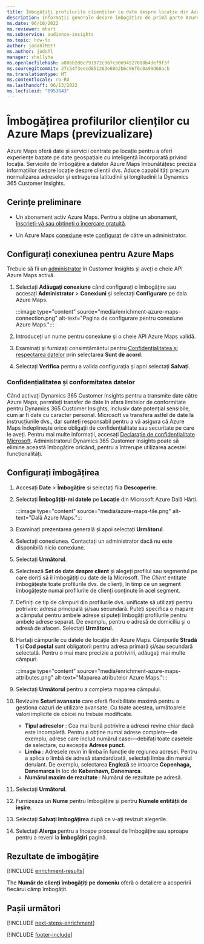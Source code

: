 ```yaml
---
title: Îmbogățiți profilurile clienților cu date despre locație din Azure Maps
description: Informații generale despre îmbogățire de primă parte Azure Maps.
ms.date: 06/10/2022
ms.reviewer: mhart
ms.subservice: audience-insights
ms.topic: how-to
author: jodahlMSFT
ms.author: jodahl
manager: shellyha
ms.openlocfilehash: a806b2d0c791972c967c90694527608b4def9f3f
ms.sourcegitcommit: 27c5473eecd851263e60b2b6c96f6c0a99d68acb
ms.translationtype: MT
ms.contentlocale: ro-RO
ms.lasthandoff: 06/13/2022
ms.locfileid: "8953643"
---
```

# <a name="enrichment-of-customer-profiles-with-azure-maps-preview"></a>Îmbogățirea profilurilor clienților cu Azure Maps (previzualizare)

Azure Maps oferă date și servicii centrate pe locație pentru a oferi experiențe bazate pe date geospațiale cu inteligență încorporată privind locația. Serviciile de îmbogățire a datelor Azure Maps îmbunătățesc precizia informațiilor despre locație despre clienții dvs. Aduce capabilități precum normalizarea adreselor și extragerea latitudinii și longitudinii la Dynamics 365 Customer Insights.

## <a name="prerequisites"></a>Cerințe preliminare

- Un abonament activ Azure Maps. Pentru a obține un abonament, [înscrieți-vă sau obțineți o încercare gratuită](https://azure.microsoft.com/services/azure-maps/).

- Un Azure Maps [conexiune](connections.md) este [configurat](#configure-the-connection-for-azure-maps) de către un administrator.

## <a name="configure-the-connection-for-azure-maps"></a>Configurați conexiunea pentru Azure Maps

Trebuie să fii un [administrator](permissions.md#admin) în Customer Insights și aveți o cheie API Azure Maps activă.

1. Selectați **Adăugați conexiune** când configurați o îmbogățire sau accesați **Administrator** > **Conexiuni** și selectați **Configurare** pe dala Azure Maps.

   :::image type="content" source="media/enrichment-azure-maps-connection.png" alt-text="Pagina de configurare pentru conexiune Azure Maps.":::

1. Introduceți un nume pentru conexiune și o cheie API Azure Maps validă.

1. Examinați și furnizați consimțământul pentru [Confidențialitatea și respectarea datelor](#data-privacy-and-compliance) prin selectarea **Sunt de acord**.

1. Selectați **Verifica** pentru a valida configurația și apoi selectați **Salvați**.

### <a name="data-privacy-and-compliance"></a>Confidențialitatea și conformitatea datelor

Când activați Dynamics 365 Customer Insights pentru a transmite date către Azure Maps, permiteți transfer de date în afara limitelor de conformitate pentru Dynamics 365 Customer Insights, inclusiv date potențial sensibile, cum ar fi date cu caracter personal. Microsoft va transfera astfel de date la instrucțiunile dvs., dar sunteți responsabil pentru a vă asigura că Azure Maps îndeplinește orice obligații de confidențialitate sau securitate pe care le aveți. Pentru mai multe informații, accesați [Declarație de confidențialitate Microsoft](https://go.microsoft.com/fwlink/?linkid=396732).
Administratorul Dynamics 365 Customer Insights poate să elimine această îmbogățire oricând, pentru a întrerupe utilizarea acestei funcționalități.

## <a name="configure-the-enrichment"></a>Configurați îmbogățirea

1. Accesați **Date** > **Îmbogățire** și selectați fila **Descoperire**.

1. Selectați **Îmbogățiți-mi datele** pe **Locație** din Microsoft Azure Dală Hărți.

   :::image type="content" source="media/azure-maps-tile.png" alt-text="Dală Azure Maps.":::

1. Examinați prezentarea generală și apoi selectați **Următorul**.

1. Selectați conexiunea. Contactați un administrator dacă nu este disponibilă nicio conexiune.

1. Selectați **Următorul**.

1. Selectează **Set de date despre client** și alegeți profilul sau segmentul pe care doriți să îl îmbogățiți cu date de la Microsoft. The *Client* entitate îmbogățește toate profilurile dvs. de clienți, în timp ce un segment îmbogățește numai profilurile de clienți conținute în acel segment.

1. Definiți ce tip de câmpuri din profilurile dvs. unificate să utilizați pentru potrivire: adresa principală și/sau secundară. Puteți specifica o mapare a câmpului pentru ambele adrese și puteți îmbogăți profilurile pentru ambele adrese separat. De exemplu, pentru o adresă de domiciliu și o adresă de afaceri. Selectați **Următorul**.

1. Hartați câmpurile cu datele de locație din Azure Maps. Câmpurile **Stradă 1** și **Cod poștal** sunt obligatorii pentru adresa primară și/sau secundară selectată. Pentru o mai mare precizie a potrivirii, adăugați mai multe câmpuri.

   :::image type="content" source="media/enrichment-azure-maps-attributes.png" alt-text="Maparea atributelor Azure Maps.":::

1. Selectați **Următorul** pentru a completa maparea câmpului.

1. Revizuire **Setari avansate** care oferă flexibilitate maximă pentru a gestiona cazuri de utilizare avansate. Cu toate acestea, următoarele valori implicite de obicei nu trebuie modificate.

   - **Tipul adreselor** : Cea mai bună potrivire a adresei revine chiar dacă este incompletă. Pentru a obține numai adrese complete&mdash;de exemplu, adrese care includ numărul casei&mdash;debifați toate casetele de selectare, cu excepția **Adrese punct**.
   - **Limba** : Adresele revin în limba în funcție de regiunea adresei. Pentru a aplica o limbă de adresă standardizată, selectați limba din meniul derulant. De exemplu, selectarea **Engleză** se intoarce **Copenhaga, Danemarca** în loc de **København, Danemarca**.
   - **Numărul maxim de rezultate** : Numărul de rezultate pe adresă.

1. Selectați **Următorul**.

1. Furnizeaza un **Nume** pentru îmbogățire și pentru **Numele entității de ieșire**.

1. Selectați **Salvați îmbogățirea** după ce v-ați revizuit alegerile.

1. Selectați **Alerga** pentru a începe procesul de îmbogățire sau aproape pentru a reveni la **Îmbogățiri** pagină.

## <a name="enrichment-results"></a>Rezultate de îmbogățire

[!INCLUDE [enrichment-results](includes/enrichment-results.md)]

The **Număr de clienți îmbogățiți pe domeniu** oferă o detaliere a acoperirii fiecărui câmp îmbogățit.

## <a name="next-steps"></a>Pașii următori

[!INCLUDE [next-steps-enrichment](includes/next-steps-enrichment.md)]

[!INCLUDE [footer-include](includes/footer-banner.md)]
